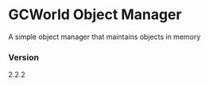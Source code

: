 # GCWorld Object Manager

A simple object manager that maintains objects in memory

### Version
2.2.2

